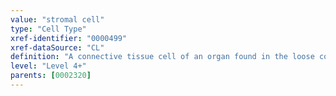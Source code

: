 ```yaml
---
value: "stromal cell"
type: "Cell Type"
xref-identifier: "0000499"
xref-dataSource: "CL"
definition: "A connective tissue cell of an organ found in the loose connective tissue. These are most often associated with the uterine mucosa and the ovary as well as the hematopoietic system and elsewhere."
level: "Level 4+"
parents: [0002320]
---
```

